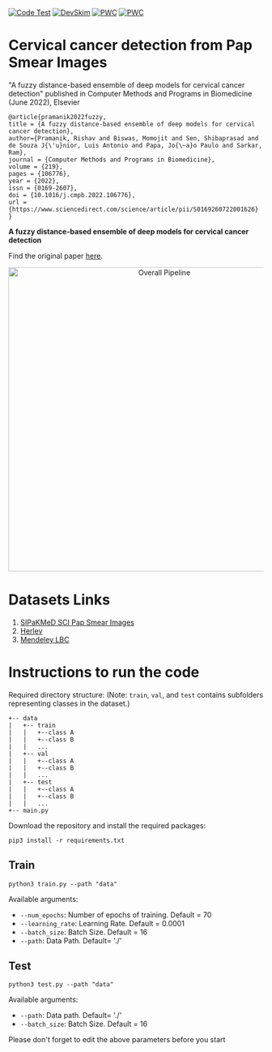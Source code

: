 [![Code Test](https://github.com/rishavpramanik/CervicalFuzzyDistanceEnsemble/actions/workflows/CodeQL.yml/badge.svg)](https://github.com/rishavpramanik/CervicalFuzzyDistanceEnsemble/actions/workflows/CodeQL.yml)
[![DevSkim](https://github.com/rishavpramanik/CervicalFuzzyDistanceEnsemble/actions/workflows/devskim.yml/badge.svg?branch=main)](https://github.com/rishavpramanik/CervicalFuzzyDistanceEnsemble/actions/workflows/devskim.yml)
[![PWC](https://img.shields.io/endpoint.svg?url=https://paperswithcode.com/badge/a-fuzzy-distance-based-ensemble-of-deep/image-classification-on-herlev)](https://paperswithcode.com/sota/image-classification-on-herlev?p=a-fuzzy-distance-based-ensemble-of-deep)
[![PWC](https://img.shields.io/endpoint.svg?url=https://paperswithcode.com/badge/a-fuzzy-distance-based-ensemble-of-deep/image-classification-on-sipakmed)](https://paperswithcode.com/sota/image-classification-on-sipakmed?p=a-fuzzy-distance-based-ensemble-of-deep)

# Cervical cancer detection from Pap Smear Images

"A fuzzy distance-based ensemble of deep models for cervical cancer detection" published in Computer Methods and Programs in Biomedicine (June 2022), Elsevier

```
@article{pramanik2022fuzzy,
title = {A fuzzy distance-based ensemble of deep models for cervical cancer detection},
author={Pramanik, Rishav and Biswas, Momojit and Sen, Shibaprasad and de Souza J{\'u}nior, Luis Antonio and Papa, Jo{\~a}o Paulo and Sarkar, Ram},
journal = {Computer Methods and Programs in Biomedicine},
volume = {219},
pages = {106776},
year = {2022},
issn = {0169-2607},
doi = {10.1016/j.cmpb.2022.106776},
url = {https://www.sciencedirect.com/science/article/pii/S0169260722001626}
}
```

**A fuzzy distance-based ensemble of deep models for cervical cancer detection**

Find the original paper [here](https://www.sciencedirect.com/science/article/pii/S0169260722001626).
<p align="center">
  <img src="./pipe.jpg" width="600" title="Overall Pipeline">
</p>

# Datasets Links

1. [SIPaKMeD SCI Pap Smear Images](https://www.cs.uoi.gr/~marina/sipakmed.html)
2. [Herlev](http://mde-lab.aegean.gr/index.php/downloads)
3. [Mendeley LBC](https://data.mendeley.com/datasets/zddtpgzv63/4)

# Instructions to run the code

Required directory structure:
(Note: ``train``, ``val``, and ``test`` contains subfolders representing classes in the dataset.)

```
+-- data
|   +-- train
|   |   +--class A
|   |   +--class B
|   |   ...
|   +-- val
|   |   +--class A
|   |   +--class B
|   |   ...
|   +-- test
|   |   +--class A
|   |   +--class B
|   |   ...
+-- main.py
```

Download the repository and install the required packages:

```
pip3 install -r requirements.txt
```

## Train

```
python3 train.py --path "data"
```

Available arguments:

- `--num_epochs`: Number of epochs of training. Default = 70
- `--learning_rate`: Learning Rate. Default = 0.0001
- `--batch_size`: Batch Size. Default = 16
- `--path`: Data Path. Default= './'

## Test

```
python3 test.py --path "data"
```

Available arguments:

- `--path`: Data path. Default= './'
- `--batch_size`: Batch Size. Default = 16

Please don't forget to edit the above parameters before you start
